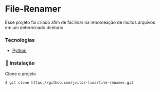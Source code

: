 # File-Renamer
Esse projeto foi criado afim de facilinar na renomeação de muitos arquivos em um determinado diretorio 
### Tecnologias 
  - [Python](https://devdocs.io/python/)

### 🚀 Instalação

Clone o projeto
```sh
$ git clone https://github.com/jvitor-lima/file-renamer.git
```


